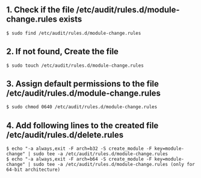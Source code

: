 ## 1. Check if the file /etc/audit/rules.d/module-change.rules exists
    $ sudo find /etc/audit/rules.d/module-change.rules
    
## 2. If not found, Create the file
    $ sudo touch /etc/audit/rules.d/module-change.rules

## 3. Assign default permissions to the file /etc/audit/rules.d/module-change.rules
    $ sudo chmod 0640 /etc/audit/rules.d/module-change.rules

## 4. Add following lines to the created file /etc/audit/rules.d/delete.rules
    $ echo "-a always,exit -F arch=b32 -S create_module -F key=module-change" | sudo tee -a /etc/audit/rules.d/module-change.rules
    $ echo "-a always,exit -F arch=b64 -S create_module -F key=module-change" | sudo tee -a /etc/audit/rules.d/module-change.rules (only for 64-bit architecture)

    

